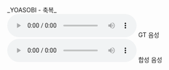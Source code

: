 <br>
_YOASOBI - 축복_
<br>
<audio controls disableRemotePlayback src="https://github.com/politics-in-the-pond/VCtest_audio/raw/main/%EC%B6%95%EB%B3%B5gt.mp3" type="audio/mp3"></audio>
GT 음성
<br>
<audio controls disableRemotePlayback src="https://github.com/politics-in-the-pond/VCtest_audio/raw/main/%EC%B6%95%EB%B3%B5sovits.mp3" type="audio/mp3"></audio>
합성 음성
<br>
